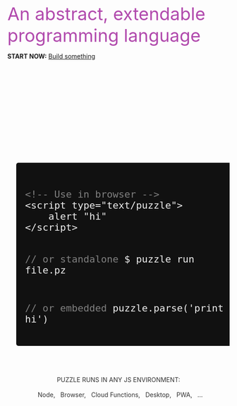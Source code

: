 <!-- _coverpage.md -->

<div style="height:200px"></div>
<span style="font-size: 40px;color:#b14aad">An abstract, extendable programming language
</span>

<br>

<b>START NOW:</b>
<a href="#chapters/GUIDES" class="btn-primary">Build something <span class="fa fa-arrow-right"></span></a>

<br>

<center style="width: 100%;align-items: center;justify-content: center;max-width:100%;overflow-x:scroll;overflow-y:hidden;white-space:nowrap">
<div style="background: #111111;width:500px;text-align:left;padding:20px;margin:20px;border-radius:5px; display: inline-block;">
	<pre>
	<code class="lang-puzzle" style="font-size:22px !important;color:#EEEEEE">
<span style="color: grey">&#60;!-- Use in browser --></span>
&#60;script type="text/puzzle">
	alert "hi"
&#60;/script>

<span style="color: grey">// or standalone</span>
$ puzzle run file.pz

<span style="color: grey">// or embedded</span>
puzzle.parse('print hi')
</code>
	</pre>
</div>
<div style="background: #111111;width:550px;text-align:left;padding:20px;margin:20px;border-radius:5px; display: inline-block;">
	<pre>
	<code class="lang-puzzle" style="font-size:22px !important;color:#EEEEEE">
<span style="color: grey">// Abstract syntax examples</span>

use "https://domain.com/web.js"

create button with text "hi"


set message "learn puzzle now"
print message;


write file /test.txt "hi"

<span style="color: grey">// And way more...</span>
</code>
	</pre>
</div>
<div style="background: #111111;width:600px;text-align:left;padding:20px;margin:20px;border-radius:5px; display: inline-block;">
	<pre>
	<code class="lang-puzzle" style="font-size:22px !important;color:#EEEEEE">
<span style="color: grey">// Extend the language</span>

define token echo with
	method ( console.log(param) )
	and follow "{param}";

<span style="color: grey">// Use it right away</span>
echo "hi"
</code>
	</pre>
</div>
<!--div style="background: #111111;width:600px;text-align:left;padding:20px;margin:20px;border-radius:5px; display: inline-block;">
	<pre>
	<code class="lang-puzzle" style="font-size:25px !important;color:#EEEEEE">
<span style="color: grey">// Use standalone</span>
$ puzzle run file.pz

<span style="color: grey">// or in Node</span>
puzzle.parse('print hi')
</code>
	</pre>
</div>
<div style="background: #111111;width:500px;text-align:left;padding:20px;margin:20px;border-radius:5px; display: inline-block;">
	<pre>
	<code class="lang-puzzle" style="font-size:25px !important;color:#EEEEEE">
<span style="color: grey">// Build anything</span>

set message "learn puzzle now";
print message;
</code>
	</pre>
</div-->
</center>
<br><br>
<div style="text-align: center;color:#333333;">
		PUZZLE RUNS IN ANY JS ENVIRONMENT: <br><br>
		&nbsp; <span style=""><i class="fab fa-node-js"></i> Node,
		&nbsp; <i class="fa fa-globe"></i> Browser,
		&nbsp; <i class="fa fa-cloud"></i> Cloud Functions,
		&nbsp; <i class="fa fa-desktop"></i> Desktop,
		&nbsp; <i class="fa fa-mobile-alt"></i> PWA,
		&nbsp; ...
	</span>
	</div>
